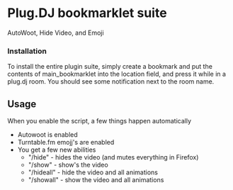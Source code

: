 # Plug.DJ bookmarklet suite
AutoWoot, Hide Video, and Emoji

### Installation
To install the entire plugin suite, simply create a bookmark and put the contents of main_bookmarklet into the location field, and press it while in a plug.dj room. You should see some notification next to the room name.

## Usage

When you enable the script, a few things happen automatically

- Autowoot is enabled
- Turntable.fm emojj's are enabled
- You get a few new abilities
  - "/hide" - hides the video (and mutes everything in Firefox)
  - "/show" - show's the video
  - "/hideall" - hide the video and all animations
  - "/showall" - show the video and all animations